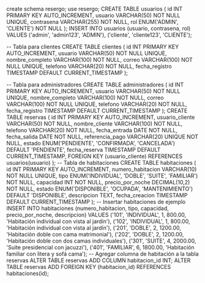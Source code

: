 create schema resergo;
use resergo;
CREATE TABLE usuarios (
    id INT PRIMARY KEY AUTO_INCREMENT,
    usuario VARCHAR(50) NOT NULL UNIQUE,
    contrasena VARCHAR(255) NOT NULL,
    rol ENUM('ADMIN', 'CLIENTE') NOT NULL
);
INSERT INTO usuarios (usuario, contrasena, rol) VALUES 
('admin', 'admin123', 'ADMIN'),
('cliente', 'cliente123', 'CLIENTE');

-- Tabla para clientes
CREATE TABLE clientes (
    id INT PRIMARY KEY AUTO_INCREMENT,
    usuario VARCHAR(50) NOT NULL UNIQUE,
    nombre_completo VARCHAR(100) NOT NULL,
    correo VARCHAR(100) NOT NULL UNIQUE,
    telefono VARCHAR(20) NOT NULL,
    fecha_registro TIMESTAMP DEFAULT CURRENT_TIMESTAMP
);

-- Tabla para administradores
CREATE TABLE administradores (
    id INT PRIMARY KEY AUTO_INCREMENT,
    usuario VARCHAR(50) NOT NULL UNIQUE,
    nombre_completo VARCHAR(100) NOT NULL,
    correo VARCHAR(100) NOT NULL UNIQUE,
    telefono VARCHAR(20) NOT NULL,
    fecha_registro TIMESTAMP DEFAULT CURRENT_TIMESTAMP
);
CREATE TABLE reservas (
    id INT PRIMARY KEY AUTO_INCREMENT,
    usuario_cliente VARCHAR(50) NOT NULL,
    nombre_cliente VARCHAR(100) NOT NULL,
    telefono VARCHAR(20) NOT NULL,
    fecha_entrada DATE NOT NULL,
    fecha_salida DATE NOT NULL,
    referencia_pago VARCHAR(20) UNIQUE NOT NULL,
    estado ENUM('PENDIENTE', 'CONFIRMADA', 'CANCELADA') DEFAULT 'PENDIENTE',
    fecha_reserva TIMESTAMP DEFAULT CURRENT_TIMESTAMP,
    FOREIGN KEY (usuario_cliente) REFERENCES usuarios(usuario)
);
-- Tabla de habitaciones
CREATE TABLE habitaciones (
    id INT PRIMARY KEY AUTO_INCREMENT,
    numero_habitacion VARCHAR(10) NOT NULL UNIQUE,
    tipo ENUM('INDIVIDUAL', 'DOBLE', 'SUITE', 'FAMILIAR') NOT NULL,
    capacidad INT NOT NULL,
    precio_por_noche DECIMAL(10,2) NOT NULL,
    estado ENUM('DISPONIBLE', 'OCUPADA', 'MANTENIMIENTO') DEFAULT 'DISPONIBLE',
    descripcion TEXT,
    fecha_creacion TIMESTAMP DEFAULT CURRENT_TIMESTAMP
);
-- Insertar habitaciones de ejemplo
INSERT INTO habitaciones (numero_habitacion, tipo, capacidad, precio_por_noche, descripcion) VALUES
('101', 'INDIVIDUAL', 1, 800.00, 'Habitación individual con vista al jardín'),
('102', 'INDIVIDUAL', 1, 800.00, 'Habitación individual con vista al jardín'),
('201', 'DOBLE', 2, 1200.00, 'Habitación doble con cama matrimonial'),
('202', 'DOBLE', 2, 1200.00, 'Habitación doble con dos camas individuales'),
('301', 'SUITE', 4, 2000.00, 'Suite presidencial con jacuzzi'),
('401', 'FAMILIAR', 6, 1800.00, 'Habitación familiar con litera y sofá cama');
-- Agregar columna de habitación a la tabla reservas
ALTER TABLE reservas ADD COLUMN habitacion_id INT;
ALTER TABLE reservas ADD FOREIGN KEY (habitacion_id) REFERENCES habitaciones(id);
